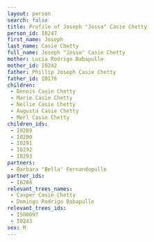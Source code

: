```yaml
---
layout: person
search: false
title: Profile of Joseph "Jossa" Casie Chetty
person_id: I0247
first_name: Joseph
last_name: Casie Chetty
full_name: Joseph "Jossa" Casie Chetty
mother: Lucia Rodrigo Babapulle
mother_id: I0242
father: Phillip Joseph Casie Chetty
father_id: I0176
children:
 - Dennis Casie Chetty
 - Marie Casie Chetty
 - Nellie Casie Chetty
 - Augusta Casie Chetty
 - Merl Casie Chetty
children_ids:
 - I0289
 - I0290
 - I0291
 - I0292
 - I0293
partners:
 - Barbara "Bella" Fernandopulle
partner_ids:
 - I0288
relevant_trees_names:
 - Casper Casie Chetty
 - Domingo Rodrigo Babapulle
relevant_trees_ids:
 - I500097
 - I0243
sex: M
---
```


